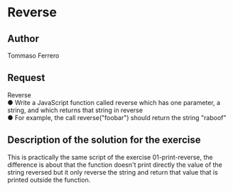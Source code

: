 # Reverse

## Author

Tommaso Ferrero

## Request

Reverse  
● Write a JavaScript function called reverse which has one parameter, a string, and which returns that string in reverse  
● For example, the call reverse("foobar") should return the string "raboof"

## Description of the solution for the exercise

This is practically the same script of the exercise 01-print-reverse, the difference is about that the function doesn't print directly the value of the string reversed but it only reverse the string and return that value that is printed outside the function.
